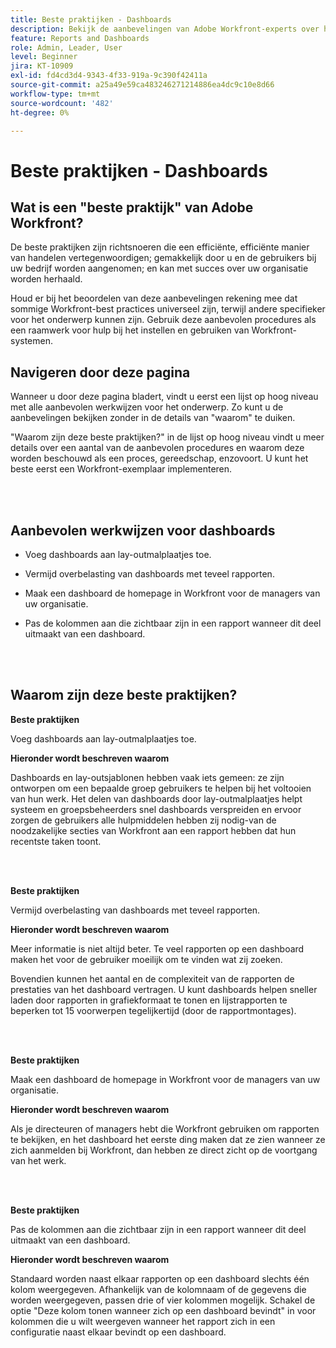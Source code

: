 ```yaml
---
title: Beste praktijken - Dashboards
description: Bekijk de aanbevelingen van Adobe Workfront-experts over het instellen, beheren en gebruiken van Workfront-dashboards.
feature: Reports and Dashboards
role: Admin, Leader, User
level: Beginner
jira: KT-10909
exl-id: fd4cd3d4-9343-4f33-919a-9c390f42411a
source-git-commit: a25a49e59ca483246271214886ea4dc9c10e8d66
workflow-type: tm+mt
source-wordcount: '482'
ht-degree: 0%

---
```


# Beste praktijken - Dashboards

## Wat is een &quot;beste praktijk&quot; van Adobe Workfront?

De beste praktijken zijn richtsnoeren die een efficiënte, efficiënte manier van handelen vertegenwoordigen; gemakkelijk door u en de gebruikers bij uw bedrijf worden aangenomen; en kan met succes over uw organisatie worden herhaald.

Houd er bij het beoordelen van deze aanbevelingen rekening mee dat sommige Workfront-best practices universeel zijn, terwijl andere specifieker voor het onderwerp kunnen zijn. Gebruik deze aanbevolen procedures als een raamwerk voor hulp bij het instellen en gebruiken van Workfront-systemen.

## Navigeren door deze pagina

Wanneer u door deze pagina bladert, vindt u eerst een lijst op hoog niveau met alle aanbevolen werkwijzen voor het onderwerp. Zo kunt u de aanbevelingen bekijken zonder in de details van &quot;waarom&quot; te duiken.

&quot;Waarom zijn deze beste praktijken?&quot; in de lijst op hoog niveau vindt u meer details over een aantal van de aanbevolen procedures en waarom deze worden beschouwd als een proces, gereedschap, enzovoort. U kunt het beste eerst een Workfront-exemplaar implementeren.

</br>
</br>

## Aanbevolen werkwijzen voor dashboards

* Voeg dashboards aan lay-outmalplaatjes toe.

* Vermijd overbelasting van dashboards met teveel rapporten.

* Maak een dashboard de homepage in Workfront voor de managers van uw organisatie.

* Pas de kolommen aan die zichtbaar zijn in een rapport wanneer dit deel uitmaakt van een dashboard.


</br>
</br>


## Waarom zijn deze beste praktijken?

**Beste praktijken**

Voeg dashboards aan lay-outmalplaatjes toe.

**Hieronder wordt beschreven waarom**

Dashboards en lay-outsjablonen hebben vaak iets gemeen: ze zijn ontworpen om een bepaalde groep gebruikers te helpen bij het voltooien van hun werk. Het delen van dashboards door lay-outmalplaatjes helpt systeem en groepsbeheerders snel dashboards verspreiden en ervoor zorgen de gebruikers alle hulpmiddelen hebben zij nodig-van de noodzakelijke secties van Workfront aan een rapport hebben dat hun recentste taken toont.

</br>
</br>

**Beste praktijken**

Vermijd overbelasting van dashboards met teveel rapporten.

**Hieronder wordt beschreven waarom**

Meer informatie is niet altijd beter. Te veel rapporten op een dashboard maken het voor de gebruiker moeilijk om te vinden wat zij zoeken.

Bovendien kunnen het aantal en de complexiteit van de rapporten de prestaties van het dashboard vertragen. U kunt dashboards helpen sneller laden door rapporten in grafiekformaat te tonen en lijstrapporten te beperken tot 15 voorwerpen tegelijkertijd (door de rapportmontages).

</br>
</br>

**Beste praktijken**

Maak een dashboard de homepage in Workfront voor de managers van uw organisatie.

**Hieronder wordt beschreven waarom**

Als je directeuren of managers hebt die Workfront gebruiken om rapporten te bekijken, en het dashboard het eerste ding maken dat ze zien wanneer ze zich aanmelden bij Workfront, dan hebben ze direct zicht op de voortgang van het werk.

</br>
</br>

**Beste praktijken**

Pas de kolommen aan die zichtbaar zijn in een rapport wanneer dit deel uitmaakt van een dashboard.

**Hieronder wordt beschreven waarom**

Standaard worden naast elkaar rapporten op een dashboard slechts één kolom weergegeven. Afhankelijk van de kolomnaam of de gegevens die worden weergegeven, passen drie of vier kolommen mogelijk. Schakel de optie &quot;Deze kolom tonen wanneer zich op een dashboard bevindt&quot; in voor kolommen die u wilt weergeven wanneer het rapport zich in een configuratie naast elkaar bevindt op een dashboard.
